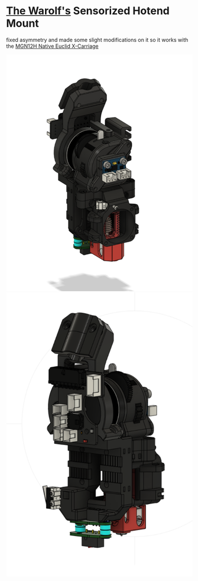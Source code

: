 # [The Warolf's](https://github.com/TheWarolf/Voron-Personal-Mods/tree/main/V2/Long_Mantis_Toolhead/Sensorized_Hotend_Mount) Sensorized Hotend Mount

fixed asymmetry and made some slight modifications on it so it works with the [MGN12H Native Euclid X-Carriage](https://github.com/Minsekt/moronvods/tree/main/Mantis_Mods/MGN12H_Native_Euclid)

![1](https://github.com/Minsekt/moronvods/blob/main/Mantis_Mods/Dragon_Sensorised_Carriage/images/2022-04-21T22_36_35.png)
![2](https://github.com/Minsekt/moronvods/blob/main/Mantis_Mods/Dragon_Sensorised_Carriage/images/2022-04-21T22_37_08.png)


